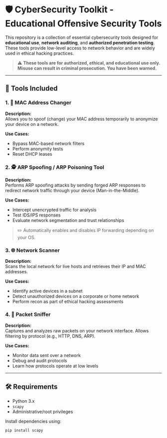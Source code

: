 # 🛡️ CyberSecurity Toolkit - Educational Offensive Security Tools

This repository is a collection of essential cybersecurity tools designed for **educational use**, **network auditing**, and **authorized penetration testing**. These tools provide low-level access to network behavior and are widely used in ethical hacking practices.

> ⚠️ **These tools are for authorized, ethical, and educational use only. Misuse can result in criminal prosecution. You have been warned.**

---

## 🚀 Tools Included

### 1. 🔄 MAC Address Changer

**Description:**  
Allows you to spoof (change) your MAC address temporarily to anonymize your device on a network.

**Use Cases:**
- Bypass MAC-based network filters
- Perform anonymity tests
- Reset DHCP leases

### 2. 🕵️ ARP Spoofing / ARP Poisoning Tool

**Description:**  
Performs ARP spoofing attacks by sending forged ARP responses to redirect network traffic through your device (Man-in-the-Middle).

**Use Cases:**
- Intercept unencrypted traffic for analysis
- Test IDS/IPS responses
- Evaluate network segmentation and trust relationships

> ✏️ Automatically enables and disables IP forwarding depending on your OS.

### 3. 🌐 Network Scanner

**Description:**  
Scans the local network for live hosts and retrieves their IP and MAC addresses.

**Use Cases:**
- Identify active devices in a subnet
- Detect unauthorized devices on a corporate or home network
- Perform recon as part of ethical hacking assessments

### 4. 📡 Packet Sniffer

**Description:**  
Captures and analyzes raw packets on your network interface. Allows filtering by protocol (e.g., HTTP, DNS, ARP).

**Use Cases:**
- Monitor data sent over a network
- Debug and audit protocols
- Learn how protocols operate at low levels

---

## 🛠️ Requirements

- Python 3.x
- `scapy`
- Administrative/root privileges

Install dependencies using:

```bash
pip install scapy
